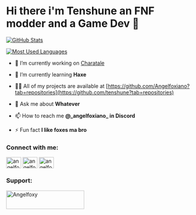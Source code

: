 # Hi there i'm Tenshune an FNF modder and a Game Dev 👋

[![GitHub Stats](https://github-readme-stats.vercel.app/api?username=tenshune&theme=material-palenight)](https://github.com/anuraghazra/github-readme-stats) 

[![Most Used Languages](https://github-readme-stats.vercel.app/api/top-langs/?username=tenshune&theme=material-palenight)](https://github.com/anuraghazra/github-readme-stats)



- 🔭 I’m currently working on [Charatale](https://github.com/tenshune/Charatale)

- 🌱 I’m currently learning **Haxe**

- 👨‍💻 All of my projects are available at [https://github.com/Angelfoxiano?tab=repositories](https://github.com/tenshune?tab=repositories)

- 💬 Ask me about **Whatever**

- 📫 How to reach me **@\_angelfoxiano\_ in Discord**

- ⚡ Fun fact **I like foxes ma bro**

<h3 align="left">Connect with me:</h3>
<p align="left">
<a href="https://x.com/tenshune" target="blank"><img align="center" src="https://raw.githubusercontent.com/rahuldkjain/github-profile-readme-generator/master/src/images/icons/Social/twitter.svg" alt="angelfoxianoo" height="30" width="40" /></a>
<a href="https://instagram.com/tenshune" target="blank"><img align="center" src="https://raw.githubusercontent.com/rahuldkjain/github-profile-readme-generator/master/src/images/icons/Social/instagram.svg" alt="angelfoxiano" height="30" width="40" /></a>
<a href="https://www.youtube.com/@tenshune" target="blank"><img align="center" src="https://raw.githubusercontent.com/rahuldkjain/github-profile-readme-generator/master/src/images/icons/Social/youtube.svg" alt="angelfoxiano" height="30" width="40" /></a>
</p>

<h3 align="left">Support:</h3>
<p><a href="https://ko-fi.com/Angelfoxydev"> <img align="left" src="https://cdn.ko-fi.com/cdn/kofi3.png?v=3" height="50" width="210" alt="Angelfoxy" /></a></p><br><br>
